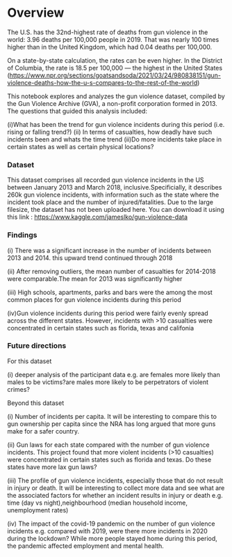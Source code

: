 # Overview
The U.S. has the 32nd-highest rate of deaths from gun violence in the world: 3.96 deaths per 100,000 people in 2019. That was nearly 100 times higher than in the United Kingdom, which had 0.04 deaths per 100,000.

On a state-by-state calculation, the rates can be even higher. In the District of Columbia, the rate is 18.5 per 100,000 — the highest in the United States (https://www.npr.org/sections/goatsandsoda/2021/03/24/980838151/gun-violence-deaths-how-the-u-s-compares-to-the-rest-of-the-world)

This notebook explores and analyzes the gun violence dataset, compiled by the Gun Violence Archive (GVA), a non-profit corporation formed in 2013. The questions that guided this analysis included:

(i)What has been the trend for gun violence incidents during this period (i.e. rising or falling trend?)
(ii) In terms of casualties, how deadly have such incidents been and whats the time trend
(ii)Do more incidents take place in certain states as well as certain physical locations?

### Dataset
This dataset comprises all recorded gun violence incidents in the US between January 2013 and March 2018, inclusive.Specificially, it describes 260k gun violence incidents, with information such as the state where the incident took place and the number of injured/fatalities. 
Due to the large filesize, the dataset has not been uploaded here. You can download it using this link : https://www.kaggle.com/jameslko/gun-violence-data
 

### Findings

(i) There was a significant increase in the number of incidents between 2013 and 2014. this upward trend continued through 2018

(ii) After removing outliers, the mean number of casualties for 2014-2018 were comparable.The mean for 2013 was significantly higher

(iii) High schools, apartments, parks and bars were the among the most common places for gun violence incidents during this period 

(iv)Gun violence incidents during this period were fairly evenly spread across the  different states. However, incidents with >10  casualties were concentrated in certain states such as florida, texas and califonia 

### Future directions

For this dataset

(i) deeper analysis of the participant data e.g. are females more likely than males to be victims?are males more likely to be perpetrators of violent crimes?

Beyond this dataset

(i) Number of incidents per capita. It will be interesting to compare this to gun ownership per capita since the NRA has long argued that more guns make for a safer country. 

(ii) Gun laws for each state compared with the number of gun violence incidents. This project found that more violent incidents (>10 casualties) were concentrated in certain states such as florida and texas. Do these states have more lax gun laws? 

(iii) The profile of gun violence incidents, especially those that do not result in injury or death. It will be interesting to collect more data and see what are the associated factors for whether an incident results in injury or death e.g. time (day vs night),neighbourhood (median household income, unemployment rates)

(iv) The impact of the covid-19 pandemic on the number of gun violence incidents e.g. compared with 2019, were there more incidents in 2020 during the lockdown? While more people stayed home during this period, the pandemic affected employment and mental health. 
